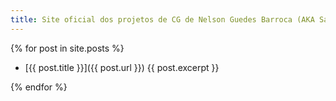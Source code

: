 ```yaml
---
title: Site oficial dos projetos de CG de Nelson Guedes Barroca (AKA Sanctus Immortalis)
---
```



  {% for post in site.posts %}


  *  [{{ post.title }}]({{ post.url }})
    {{ post.excerpt }}

  {% endfor %}
